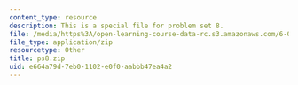 ```yaml
---
content_type: resource
description: This is a special file for problem set 8.
file: /media/https%3A/open-learning-course-data-rc.s3.amazonaws.com/6-02-introduction-to-eecs-ii-digital-communication-systems-fall-2012/e664a79d7eb01102e0f0aabbb47ea4a2_ps8.zip
file_type: application/zip
resourcetype: Other
title: ps8.zip
uid: e664a79d-7eb0-1102-e0f0-aabbb47ea4a2
---
```

